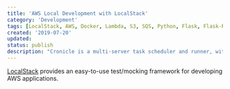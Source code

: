 ```yaml
---
title: 'AWS Local Development with LocalStack'
category: 'Development'
tags: [LocalStack, AWS, Docker, Lambda, S3, SQS, Python, Flask, Flask-RestPlus]
created: '2019-07-20'
updated:
status: publish
description: "Cronicle is a multi-server task scheduler and runner, with a web based front-end UI. It handles both scheduled, repeating and on-demand jobs, targeting any number of slave servers, with real-time stats and live log viewer. In this post, multi-server configuration of Cronicle will be demonstrated with Docker and Nginx as load balancer. Specifically a single master and backup server will be set up and they will be served behind a load balancer - backup server is a slave server that can take the role of master when the master is not avaialble. "
---
```


[LocalStack](https://github.com/localstack/localstack) provides an easy-to-use test/mocking framework for developing AWS applications.